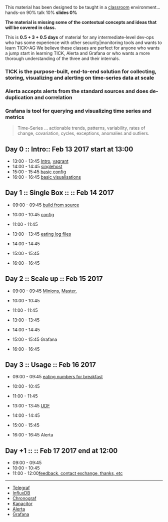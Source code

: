 
This material has been designed to be taught in a [classroom](https://ccdcoe.org/cyber-defence-monitoring-course-suite-module-2-0.html) environment... hands-on 90% talk 10% **slides 0%**

**The material is missing some of the contextual concepts and ideas that will be covered in class.**

This is **0.5 + 3 + 0.5 days** of material for any intermediate-level dev-ops who has some experience with other security|monitoring tools and wants to learn TICK+AG We believe these classes are perfect for anyone who wants a jump start in learning TICK, Alerta and Grafana or who wants a more thorough understanding of the three and their internals.

### TICK is the purpose-built, end-to-end solution for collecting, storing, visualizing and alerting on time-series data at scale
### Alerta accepts alerts from the standard sources and does de-duplication and correlation
### Grafana is tool for querying and visualizing time series and metrics

> Time-Series ... actionable trends, patterns, variability, rates of change, covariation, cycles, exceptions, anomalies and outliers.

## Day 0 :: Intro:: Feb 13 2017 start at 13:00

 * 13:00 - 13:45 [Intro](/common/day_intro.md), [vagrant](/common/vagrant_intro.md)
 * 14:00 - 14:45 [singlehost](/TICK/vagrant/singlehost/README.md)
 * 15:00 - 15:45 [basic config](/TICK/day_intro/BasicConf.md)
 * 16:00 - 16:45 [basic visualisations](/TICK/day_intro/BasicVizs.md)

## Day 1 :: Single Box :: :: Feb 14 2017

 * 09:00 - 09:45 [build from source](/TICK/day_1/BuildFromSource.md)
 * 10:00 - 10:45 [config](/TICK/day_1/Config.md)
 * 11:00 - 11:45


 * 13:00 - 13:45 [eating log files](/TICK/day_1/logs2telegraf.md)
 * 14:00 - 14:45
 * 15:00 - 15:45
 * 16:00 - 16:45


## Day 2 :: Scale up :: Feb 15 2017

* 09:00 - 09:45 [Minions](/common/SetUpMinions.md), [Master](/common/SetUpMaster.md),
* 10:00 - 10:45
* 11:00 - 11:45


* 13:00 - 13:45
* 14:00 - 14:45
* 15:00 - 15:45 Grafana
* 16:00 - 16:45


## Day 3 :: Usage :: Feb 16 2017

* 09:00 - 09:45 [eating numbers for breakfast](/TICK/day_3/README.md)
* 10:00 - 10:45
* 11:00 - 11:45


* 13:00 - 13:45 [UDF](/TICK/day_3/UDF.md)
* 14:00 - 14:45
* 15:00 - 15:45
* 16:00 - 16:45 Alerta

## Day +1 :: :: Feb 17 2017 end at 12:00

* 09:00 - 09:45 []()
* 10:00 - 10:45[]()
* 11:00 - 12:00[feedback, contact exchange, thanks, etc]()

---

* [Telegraf](/TICK/Telegraf/README.md)
* [InfluxDB](/TICK/InfluxDB/README.md)
* [Chronograf](/TICK/Chronograf/README.md)
* [Kapacitor](/TICK/Kapacitor/README.md)
* [Alerta](/TICK/Alerta/README.md)
* [Grafana](/TICKGrafana/README.md)
